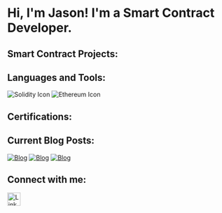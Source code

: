 # Hi, I'm Jason! I'm a Smart Contract Developer.

## Smart Contract Projects:

## Languages and Tools:
![Solidity Icon](https://img.icons8.com/color/48/000000/solidity.png)
![Ethereum Icon](https://img.icons8.com/color/48/000000/ethereum.png)

## Certifications:

## Current Blog Posts:
[![Blog](https://img.shields.io/badge/Read%20Blog-Leveraging%20Smart%20Contracts%20to%20Combat%20Insider%20Cybersecurity%20Threats-darkblue)](https://medium.com/@jasonvictor19/leveraging-smart-contracts-to-combat-insider-cybersecurity-threats-613f6052caec)
[![Blog](https://img.shields.io/badge/Read%20Blog-Lessons%20from%20the%20Biggest%20IT%20Outage%20in%20History%3A%20How%20Blockchain%20Can%20Prevent%20Future%20Disruptions-darkblue)](https://medium.com/@jasonvictor19/lessons-from-the-biggest-it-outage-in-history-how-blockchain-can-prevent-future-disruptions-9683ef678bb1)
[![Blog](https://img.shields.io/badge/Read%20Blog-Why%20Blockchain%20Can’t%20Be%20Hacked%3A%20Breaking%20Down%20Its%20Security%20Features-darkblue)](https://medium.com/@jasonvictor19/why-blockchain-cant-be-hacked-breaking-down-its-security-features-f3a0fda29976)


## Connect with me:

<a href="https://linkedin.com">
  <img align="left" alt="LinkedIn" width="30px" src="https://img.icons8.com/fluent/48/000000/linkedin.png" />
</a>

<!-- Make sure to add some space after the icons -->
<br />
<br />

<!-- Now add your actual link references below -->
[linkedin]: https://linkedin.com


